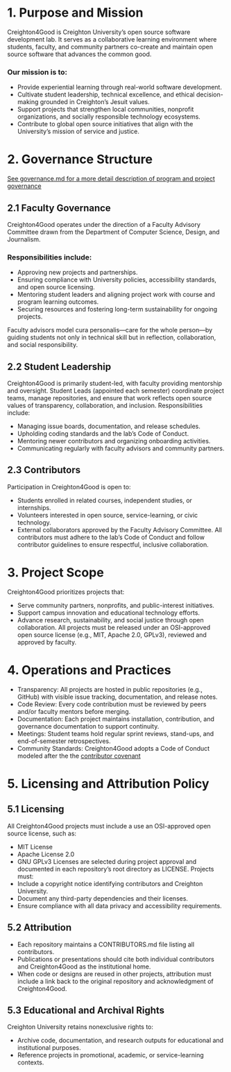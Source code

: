# 1. Purpose and Mission
Creighton4Good is Creighton University’s open source software development lab.
It serves as a collaborative learning environment where students, faculty, and community partners co-create and maintain open source software that advances the common good.
### Our mission is to:
- Provide experiential learning through real-world software development.
- Cultivate student leadership, technical excellence, and ethical decision-making grounded in Creighton’s Jesuit values.
- Support projects that strengthen local communities, nonprofit organizations, and socially responsible technology ecosystems.
- Contribute to global open source initiatives that align with the University’s mission of service and justice.
 
# 2. Governance Structure
[See governance.md for a more detail description of program and project governance](governance.md)
## 2.1 Faculty Governance
Creighton4Good operates under the direction of a Faculty Advisory Committee drawn from the Department of Computer Science, Design, and Journalism.
### Responsibilities include:
- Approving new projects and partnerships.
- Ensuring compliance with University policies, accessibility standards, and open source licensing.
- Mentoring student leaders and aligning project work with course and program learning outcomes.
- Securing resources and fostering long-term sustainability for ongoing projects.
  
Faculty advisors model cura personalis—care for the whole person—by guiding students not only in technical skill but in reflection, collaboration, and social responsibility.
 
## 2.2 Student Leadership
Creighton4Good is primarily student-led, with faculty providing mentorship and oversight.
Student Leads (appointed each semester) coordinate project teams, manage repositories, and ensure that work reflects open source values of transparency, collaboration, and inclusion.
Responsibilities include:
- Managing issue boards, documentation, and release schedules.
- Upholding coding standards and the lab’s Code of Conduct.
- Mentoring newer contributors and organizing onboarding activities.
- Communicating regularly with faculty advisors and community partners.
 
## 2.3 Contributors
Participation in Creighton4Good is open to:
- Students enrolled in related courses, independent studies, or internships.
- Volunteers interested in open source, service-learning, or civic technology.
- External collaborators approved by the Faculty Advisory Committee.
All contributors must adhere to the lab’s Code of Conduct and follow contributor guidelines to ensure respectful, inclusive collaboration.
 
# 3. Project Scope
Creighton4Good prioritizes projects that:
- Serve community partners, nonprofits, and public-interest initiatives.
- Support campus innovation and educational technology efforts.
- Advance research, sustainability, and social justice through open collaboration.
All projects must be released under an OSI-approved open source license (e.g., MIT, Apache 2.0, GPLv3), reviewed and approved by faculty.
 
# 4. Operations and Practices
- Transparency: All projects are hosted in public repositories (e.g., GitHub) with visible issue tracking, documentation, and release notes.
- Code Review: Every code contribution must be reviewed by peers and/or faculty mentors before merging.
- Documentation: Each project maintains installation, contribution, and governance documentation to support continuity.
- Meetings: Student teams hold regular sprint reviews, stand-ups, and end-of-semester retrospectives.
- Community Standards: Creighton4Good adopts a Code of Conduct modeled after the the [contributor covenant](https://www.contributor-covenant.org/)

# 5. Licensing and Attribution Policy
## 5.1 Licensing
All Creighton4Good projects must include a use an OSI-approved open source license, such as:
- MIT License
- Apache License 2.0
- GNU GPLv3
Licenses are selected during project approval and documented in each repository’s root directory as LICENSE. 
Projects must:
- Include a copyright notice identifying contributors and Creighton University.
- Document any third-party dependencies and their licenses.
- Ensure compliance with all data privacy and accessibility requirements.
## 5.2 Attribution
- Each repository maintains a CONTRIBUTORS.md file listing all contributors.
- Publications or presentations should cite both individual contributors and Creighton4Good as the institutional home.
- When code or designs are reused in other projects, attribution must include a link back to the original repository and acknowledgment of Creighton4Good.
## 5.3 Educational and Archival Rights
Creighton University retains nonexclusive rights to:
- Archive code, documentation, and research outputs for educational and institutional purposes.
- Reference projects in promotional, academic, or service-learning contexts.
